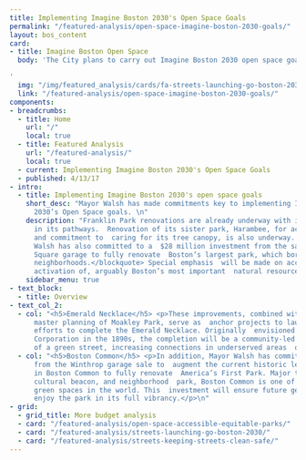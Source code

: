 ```yaml
---
title: Implementing Imagine Boston 2030's Open Space Goals
permalink: "/featured-analysis/open-space-imagine-boston-2030-goals/"
layout: bos_content
card:
- title: Imagine Boston Open Space
  body: 'The City plans to carry out Imagine Boston 2030 open space goals

'
  img: "/img/featured_analysis/cards/fa-streets-launching-go-boston-2030.jpg"
  link: "/featured-analysis/open-space-imagine-boston-2030-goals/"
components:
- breadcrumbs:
  - title: Home
    url: "/"
    local: true
  - title: Featured Analysis
    url: "/featured-analysis/"
    local: true
  - current: Implementing Imagine Boston 2030's Open Space Goals
  - published: 4/13/17
- intro:
  - title: Implementing Imagine Boston 2030's open space goals
    short_desc: "Mayor Walsh has made commitments key to implementing Imagine  Boston
      2030’s Open Space goals. \n"
    description: "Franklin Park renovations are already underway with investments
      in its pathways.  Renovation of its sister park, Harambee, for active recreation
      and commitment to  caring for its tree canopy, is also underway. <blockquote>Mayor
      Walsh has also committed to a  $28 million investment from the sale of the Winthrop
      Square garage to fully renovate  Boston’s largest park, which borders multiple
      neighborhoods.</blockquote> Special emphasis  will be made on access to, and
      activation of, arguably Boston’s most important  natural resource. \n"
    sidebar_menu: true
- text_block:
  - title: Overview
- text_col_2:
  - col: "<h5>Emerald Necklace</h5> <p>These improvements, combined with the current
      master planning of Moakley Park, serve as  anchor projects to launch the city’s
      efforts to complete the Emerald Necklace. Originally  envisioned by the Olmsted
      Corporation in the 1890s, the completion will be a community-led  modern interpretation
      of a green street, increasing connections in underserved areas  of our city.</p>\n"
  - col: "<h5>Boston Common</h5> <p>In addition, Mayor Walsh has committed $28 million
      from the Winthrop garage sale to  augment the current historic levels of investment
      in Boston Common to fully renovate  America’s First Park. Major tourist destination,
      cultural beacon, and neighborhood  park, Boston Common is one of the most treasured
      green spaces in the world. This  investment will ensure future generations will
      enjoy the park in its full vibrancy.</p>\n"
- grid:
  - grid_title: More budget analysis
  - card: "/featured-analysis/open-space-accessible-equitable-parks/"
  - card: "/featured-analysis/streets-launching-go-boston-2030/"
  - card: "/featured-analysis/streets-keeping-streets-clean-safe/"
---
```


